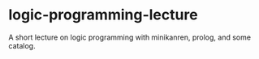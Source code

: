 logic-programming-lecture
=========================

A short lecture on logic programming with minikanren, prolog, and some catalog.
